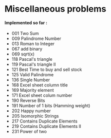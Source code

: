 # Miscellaneous problems


#### Implemented so far :

- 001 Two Sum
- 009 Palindrome Number
- 013 Roman to Integer
- 067 add binary
- 069 sqrt(x)
- 118 Pascal's triangle
- 119 Pascal's triangle II
- 121 Best Time to buy and sell stock
- 125 Valid Palindrome
- 136 Single Number
- 168 Excel sheet column title
- 169 Majority element
- 171 Excel sheet colum number
- 190 Reverse Bits
- 191 Number of 1 bits (Hamming weight)
- 202 Happy number
- 205 Isomorphic Strings
- 217 Contains Duplicate Elements
- 219 Contains Duplicate Elements II
- 231 Power of two
